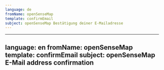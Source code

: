 ```yaml
---
language: de
fromName: openSenseMap
template: confirmEmail
subject: openSenseMap Bestätigung deiner E-Mailadresse
---
```




---
language: en
fromName: openSenseMap
template: confirmEmail
subject: openSenseMap E-Mail address confirmation
---